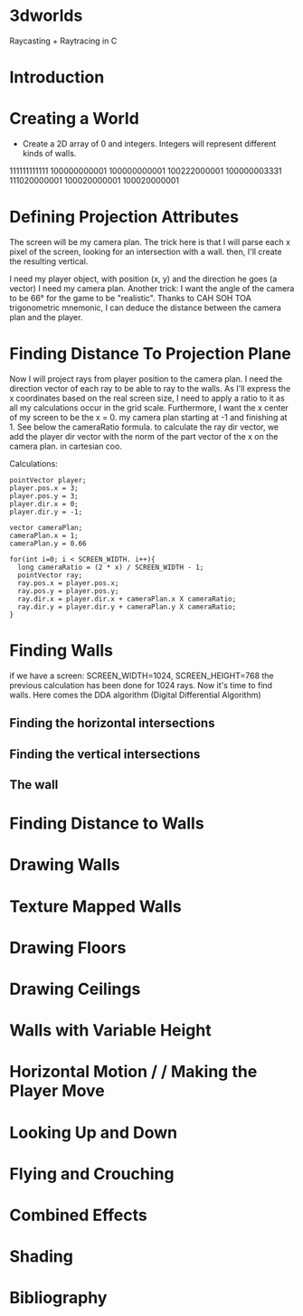 # 3dworlds
Raycasting + Raytracing in C

# Introduction

# Creating a World

- Create a 2D array of 0 and integers. Integers will represent different kinds of walls.

111111111111
100000000001
100000000001
100222000001
100000003331
111020000001
100020000001
100020000001

# Defining Projection Attributes
The screen will be my camera plan. The trick here is that I will parse each x pixel of the screen, looking for 
an intersection with a wall. then, I'll create the resulting vertical.

I need my player object, with position (x, y) and the direction he goes (a vector)
I need my camera plan. Another trick: I want the angle of the camera to be 66° for the game to be "realistic". Thanks to CAH SOH TOA trigonometric mnemonic, I can deduce the distance between the camera plan and the player.

# Finding Distance To Projection Plane
Now I will project rays from player position to the camera plan. I need the direction vector of each ray to be able to ray to the walls.
As I'll express the x coordinates based on the real screen size, I need to apply a ratio to it as all my calculations occur in the grid scale. Furthermore, I want the x center of my screen to be the x = 0. my camera plan starting at -1 and finishing at 1. See below the cameraRatio formula.
to calculate the ray dir vector, we add the player dir vector with the norm of the part vector of the x on the camera plan. in cartesian coo.

Calculations:
```
pointVector player;
player.pos.x = 3;
player.pos.y = 3;
player.dir.x = 0;
player.dir.y = -1;

vector cameraPlan;
cameraPlan.x = 1;
cameraPlan.y = 0.66

for(int i=0; i < SCREEN_WIDTH. i++){
  long cameraRatio = (2 * x) / SCREEN_WIDTH - 1;
  pointVector ray;
  ray.pos.x = player.pos.x;
  ray.pos.y = player.pos.y;
  ray.dir.x = player.dir.x + cameraPlan.x X cameraRatio;
  ray.dir.y = player.dir.y + cameraPlan.y X cameraRatio;
}

```

# Finding Walls
if we have a screen: SCREEN_WIDTH=1024, SCREEN_HEIGHT=768
the previous calculation has been done for 1024 rays. Now it's time to find walls. Here comes the DDA algorithm 
(Digital Differential Algorithm)

## Finding the horizontal intersections

## Finding the vertical intersections

## The wall

# Finding Distance to Walls
# Drawing Walls
# Texture Mapped Walls
# Drawing Floors
# Drawing Ceilings
# Walls with Variable Height
# Horizontal Motion /  / Making the Player Move
# Looking Up and Down
# Flying and Crouching
# Combined Effects
# Shading

# Bibliography
